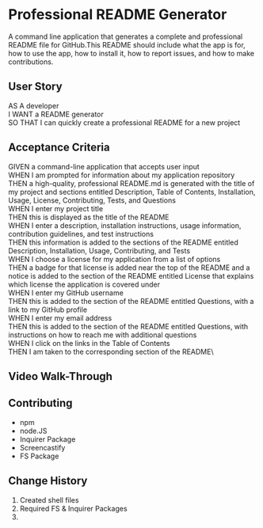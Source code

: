 # Professional README Generator

A command line application that generates a complete and professional README file for GitHub.This README should include what the app is for, how to use the app, how to install it, how to report issues, and how to make contributions.

## User Story

AS A developer\
I WANT a README generator\
SO THAT I can quickly create a professional README for a new project

## Acceptance Criteria

GIVEN a command-line application that accepts user input\
WHEN I am prompted for information about my application repository\
THEN a high-quality, professional README.md is generated with the title of my project and sections entitled Description, Table of Contents, Installation, Usage, License, Contributing, Tests, and Questions\
WHEN I enter my project title\
THEN this is displayed as the title of the README\
WHEN I enter a description, installation instructions, usage information, contribution guidelines, and test instructions\
THEN this information is added to the sections of the README entitled Description, Installation, Usage, Contributing, and Tests\
WHEN I choose a license for my application from a list of options\
THEN a badge for that license is added near the top of the README and a notice is added to the section of the README entitled License that explains which license the application is covered under\
WHEN I enter my GitHub username\
THEN this is added to the section of the README entitled Questions, with a link to my GitHub profile\
WHEN I enter my email address\
THEN this is added to the section of the README entitled Questions, with instructions on how to reach me with additional questions\
WHEN I click on the links in the Table of Contents\
THEN I am taken to the corresponding section of the README\

## Video Walk-Through

## Contributing

* npm
* node.JS
* Inquirer Package
* Screencastify
* FS Package

## Change History

1. Created shell files
2. Required FS & Inquirer Packages
3. 
